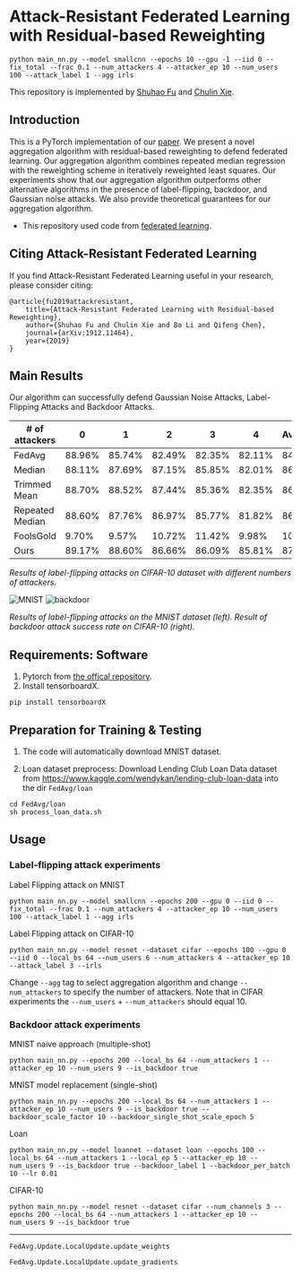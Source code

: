 # Attack-Resistant Federated Learning with Residual-based Reweighting

`python main_nn.py --model smallcnn --epochs 10 --gpu -1 --iid 0 --fix_total --frac 0.1 --num_attackers 4 --attacker_ep 10 --num_users 100 --attack_label 1 --agg irls`

This repository is implemented by [Shuhao Fu](https://github.com/howardmumu) and [Chulin Xie](https://github.com/AlphaPav).

## Introduction


This is a PyTorch implementation of our [paper](https://arxiv.org/abs/1912.11464). We present a novel aggregation algorithm with residual-based reweighting to defend federated learning. Our aggregation algorithm combines repeated median regression with the reweighting scheme in iteratively reweighted least squares. Our experiments show that our aggregation algorithm outperforms other alternative algorithms in the presence of label-flipping, backdoor, and Gaussian noise attacks. We also provide theoretical guarantees for our aggregation algorithm.
  * This repository used code from [federated learning](https://github.com/shaoxiongji/federated-learning).

## Citing Attack-Resistant Federated Learning
If you find Attack-Resistant Federated Learning useful in your research, please consider citing:
```
@article{fu2019attackresistant,
    title={Attack-Resistant Federated Learning with Residual-based Reweighting},
    author={Shuhao Fu and Chulin Xie and Bo Li and Qifeng Chen},
    journal={arXiv:1912.11464},
    year={2019}
}
```


## Main Results
Our algorithm can successfully defend Gaussian Noise Attacks, Label-Flipping Attacks and Backdoor Attacks. 

| # of attackers  | 0      | 1      | 2      | 3      | 4      | Average |
|-----------------|--------|--------|--------|--------|--------|---------|
| FedAvg          | 88.96% | 85.74% | 82.49% | 82.35% | 82.11% | 84.33%  |
| Median          | 88.11% | 87.69% | 87.15% | 85.85% | 82.01% | 86.16%  |
| Trimmed Mean    | 88.70% | 88.52% | 87.44% | 85.36% | 82.35% | 86.47%  |
| Repeated Median | 88.60% | 87.76% | 86.97% | 85.77% | 81.82% | 86.19%  |
| FoolsGold       | 9.70%  | 9.57%  | 10.72% | 11.42% | 9.98%  | 10.28%  |
| Ours            | 89.17% | 88.60% | 86.66% | 86.09% | 85.81% | 87.27%  |

*Results of label-flipping attacks on CIFAR-10 dataset with different numbers of attackers.*

![MNIST](images/MNIST.png?raw=true) ![backdoor](images/backdoor.png?raw=true)

*Results of label-flipping attacks on the MNIST dataset (left). Result of backdoor attack success rate
on CIFAR-10 (right).*


## Requirements: Software

1. Pytorch from [the offical repository](https://pytorch.org/).
2. Install tensorboardX.
```
pip install tensorboardX
```


## Preparation for Training & Testing
1. The code will automatically download MNIST dataset.

2. Loan dataset preprocess:
Download Lending Club Loan Data dataset from https://www.kaggle.com/wendykan/lending-club-loan-data into the dir `FedAvg/loan`

```
cd FedAvg/loan
sh process_loan_data.sh
```


## Usage
### Label-flipping attack experiments
Label Flipping attack on MNIST
```
python main_nn.py --model smallcnn --epochs 200 --gpu 0 --iid 0 --fix_total --frac 0.1 --num_attackers 4 --attacker_ep 10 --num_users 100 --attack_label 1 --agg irls
```

Label Flipping attack on CIFAR-10
```
python main_nn.py --model resnet --dataset cifar --epochs 100 --gpu 0 --iid 0 --local_bs 64 --num_users 6 --num_attackers 4 --attacker_ep 10 --attack_label 3 --irls
```

Change `--agg` tag to select aggregation algorithm and change `--num_attackers` to specify the number of attackers. Note that in CIFAR experiments the `--num_users` + `--num_attackers` should equal 10.

### Backdoor attack experiments

MNIST naive approach (multiple-shot)

```
python main_nn.py --epochs 200 --local_bs 64 --num_attackers 1 --attacker_ep 10 --num_users 9 --is_backdoor true
```

MNIST model replacement (single-shot)

```
python main_nn.py --epochs 200 --local_bs 64 --num_attackers 1 --attacker_ep 10 --num_users 9 --is_backdoor true --backdoor_scale_factor 10 --backdoor_single_shot_scale_epoch 5
```

Loan

```
python main_nn.py --model loannet --dataset loan --epochs 100 --local_bs 64 --num_attackers 1 --local_ep 5 --attacker_ep 10 --num_users 9 --is_backdoor true --backdoor_label 1 --backdoor_per_batch 10 --lr 0.01 
```

CIFAR-10

```
python main_nn.py --model resnet --dataset cifar --num_channels 3 --epochs 200 --local_bs 64 --num_attackers 1 --attacker_ep 10 --num_users 9 --is_backdoor true
```

---

`FedAvg.Update.LocalUpdate.update_weights`

`FedAvg.Update.LocalUpdate.update_gradients`